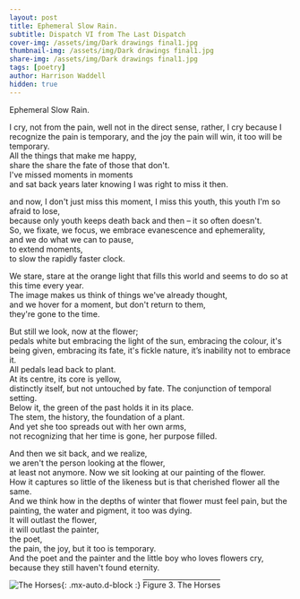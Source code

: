 ```yaml
---
layout: post
title: Ephemeral Slow Rain.  
subtitle: Dispatch VI from The Last Dispatch
cover-img: /assets/img/Dark drawings final1.jpg
thumbnail-img: /assets/img/Dark drawings final1.jpg
share-img: /assets/img/Dark drawings final1.jpg
tags: [poetry]
author: Harrison Waddell
hidden: true
---
```

Ephemeral Slow Rain.

I cry, not from the pain, well not in the direct sense, 
rather, I cry because I recognize the pain is temporary, 
and the joy the pain will win, it too will be temporary.  
All the things that make me happy,  
share the share the fate of those that don't.  
I've missed moments in moments  
and sat back years later knowing I was right to miss it then. 

and now, I don't just miss this moment, 
I miss this youth, this youth I'm so afraid to lose,  
because only youth keeps death back and then – 
it so often doesn't.  
So, we fixate, we focus, 
we embrace evanescence and ephemerality,  
and we do what we can to pause,  
to extend moments,  
to slow the rapidly faster clock.  

We stare, 
stare at the orange light that fills this world 
and seems to do so at this time every year.  
The image makes us think of things we've already thought,  
and we hover for a moment, 
but don't return to them,  
they're gone to the time. 

But still we look, now at the flower;  
pedals white but embracing the light of the sun, 
embracing the colour, it's being given, embracing its fate, 
it's fickle nature, it’s inability not to embrace it.  
All pedals lead back to plant.  
At its centre, its core is yellow,  
distinctly itself, but not untouched by fate. 
The conjunction of temporal setting.  
Below it, the green of the past holds it in its place.  
The stem, the history, the foundation of a plant.  
And yet she too spreads out with her own arms,  
not recognizing that her time is gone, her purpose filled. 

And then we sit back, and we realize,  
we aren't the person looking at the flower,  
at least not anymore. 
Now we sit looking at our painting of the flower.  
How it captures so little of the likeness 
but is that cherished flower all the same.  
And we think how in the depths of winter that flower must feel pain, 
but the painting, the water and pigment, it too was dying.  
It will outlast the flower,  
it will outlast the painter,  
the poet,  
the pain, 
the joy, 
but it too is temporary.  
And the poet and the painter and the little boy who loves flowers cry,  
because they still haven't found eternity. 

![The Horses](https://beautifuljekyll.com/assets/img/Thehorses.jpg){: .mx-auto.d-block :}
<span style="text-decoration:overline">Figure 3. The Horses</span>

